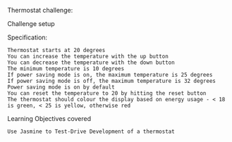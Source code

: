 Thermostat challenge:

Challenge setup

  Specification:

    Thermostat starts at 20 degrees
    You can increase the temperature with the up button
    You can decrease the temperature with the down button
    The minimum temperature is 10 degrees
    If power saving mode is on, the maximum temperature is 25 degrees
    If power saving mode is off, the maximum temperature is 32 degrees
    Power saving mode is on by default
    You can reset the temperature to 20 by hitting the reset button
    The thermostat should colour the display based on energy usage - < 18 is green, < 25 is yellow, otherwise red

  Learning Objectives covered

    Use Jasmine to Test-Drive Development of a thermostat
